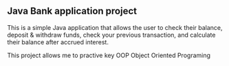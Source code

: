 ## Java Bank application project

This is a simple Java application that allows the user to check their balance, deposit & withdraw funds, check your previous transaction, and calculate their balance after accrued interest.

This project allows me to practive key OOP Object Oriented Programing

